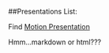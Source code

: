 ##Presentations List:

Find [Motion Presentation](Presentations\APCVPM\talks\APCVPM.html)

Hmm...markdown or html???

